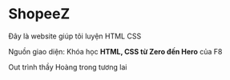 # ShopeeZ

Đây là website giúp tôi luyện HTML CSS

Nguồn giao diện: Khóa học **HTML, CSS từ Zero đến Hero** của F8

Out trình thầy Hoàng trong tương lai
